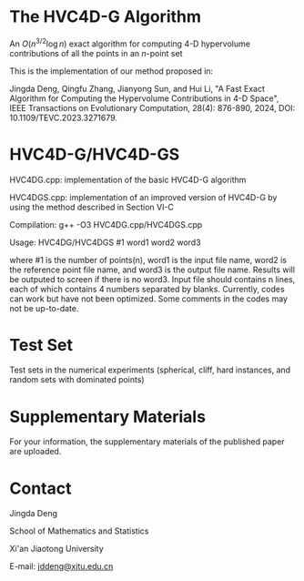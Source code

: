 # The HVC4D-G Algorithm
An $O(n^{3/2}\log n)$ exact algorithm for computing 4-D hypervolume contributions of all the points in an $n$-point set

This is the implementation of our method proposed in:

Jingda Deng, Qingfu Zhang, Jianyong Sun, and Hui Li, "A Fast Exact Algorithm for Computing the Hypervolume Contributions in 4-D Space", IEEE Transactions on Evolutionary Computation, 28(4): 876-890, 2024, DOI: 10.1109/TEVC.2023.3271679.

# HVC4D-G/HVC4D-GS
HVC4DG.cpp: implementation of the basic HVC4D-G algorithm

HVC4DGS.cpp: implementation of an improved version of HVC4D-G by using the method described in Section VI-C

Compilation: g++ -O3 HVC4DG.cpp/HVC4DGS.cpp

Usage: HVC4DG/HVC4DGS #1 word1 word2 word3

where #1 is the number of points(n), word1 is the input file name, word2 is the reference point file name, and word3 is the output file name. Results will be outputed to screen if there is no word3. Input file should contains n lines, each of which contains 4 numbers separated by blanks. Currently, codes can work but have not been optimized. Some comments in the codes may not be up-to-date.

# Test Set
Test sets in the numerical experiments (spherical, cliff, hard instances, and random sets with dominated points)

# Supplementary Materials
For your information, the supplementary materials of the published paper are uploaded.

# Contact
Jingda Deng

School of Mathematics and Statistics

Xi'an Jiaotong University

E-mail: jddeng@xjtu.edu.cn

